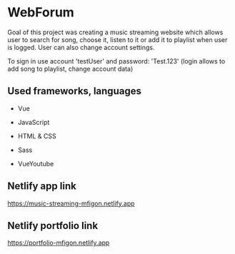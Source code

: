 # WebForum

Goal of this project was creating a music streaming website which allows user to search for song, choose it, listen to it or add it to playlist when user is logged. User can also change account settings.

To sign in use account 'testUser' and password: 'Test.123' (login allows to add song to playlist, change account data)

## Used frameworks, languages

* Vue

* JavaScript

* HTML & CSS

* Sass

* VueYoutube

## Netlify app link

https://music-streaming-mfigon.netlify.app

## Netlify portfolio link

https://portfolio-mfigon.netlify.app